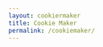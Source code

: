 ```yaml
---
layout: cookiermaker
title: Cookie Maker
permalink: /cookiemaker/
---
```


<!DOCTYPE html>
<html lang="en">
<head>

</head>
<body>

</body>
</html>
